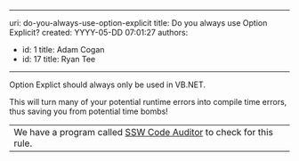 

---
uri: do-you-always-use-option-explicit
title: Do you always use Option Explicit?
created: YYYY-05-DD 07:01:27
authors:
  - id: 1
    title: Adam Cogan
  - id: 17
    title: Ryan Tee
---




<span class='intro'> 
  <div class="greyBox">​Option Explict should always only be used in VB.NET. </div>
 </span>


  <p>This will turn many of your potential runtime errors into compile time errors, thus saving you from potential time bombs!</p>
<table cellspacing="2" cellpadding="2" summary="Code Auditor" class="clsSSWProductTable" id="table7">
    <tbody>
        <tr>
            <td>We have a program called <a href="http&#58;//www.ssw.com.au/ssw/CodeAuditor/Default.aspx">SSW Code Auditor</a> to check for this rule.</td>
        </tr>
    </tbody>
</table>



